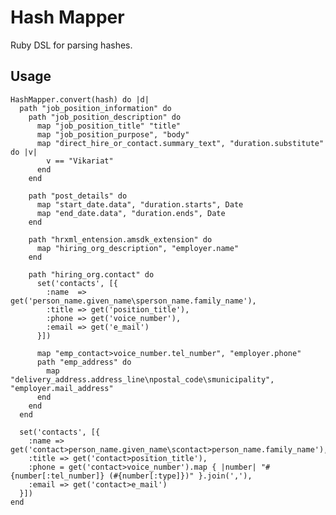 Hash Mapper
===========

Ruby DSL for parsing hashes.

Usage
-----

    HashMapper.convert(hash) do |d|
      path "job_position_information" do
        path "job_position_description" do
          map "job_position_title" "title"
          map "job_position_purpose", "body"
          map "direct_hire_or_contact.summary_text", "duration.substitute" do |v|
            v == "Vikariat"
          end
        end

        path "post_details" do
          map "start_date.data", "duration.starts", Date
          map "end_date.data", "duration.ends", Date
        end

        path "hrxml_entension.amsdk_extension" do
          map "hiring_org_description", "employer.name"
        end

        path "hiring_org.contact" do
          set('contacts', [{
            :name  => get('person_name.given_name\sperson_name.family_name'),
            :title => get('position_title'),
            :phone => get('voice_number'),
            :email => get('e_mail')
          }])

          map "emp_contact>voice_number.tel_number", "employer.phone"
          path "emp_address" do
            map "delivery_address.address_line\npostal_code\smunicipality", "employer.mail_address"
          end
        end
      end

      set('contacts', [{
        :name => get('contact>person_name.given_name\scontact>person_name.family_name'),
        :title => get('contact>position_title'),
        :phone = get('contact>voice_number').map { |number| "#{number[:tel_number]} (#{number[:type]})" }.join(','),
        :email => get('contact>e_mail')
      }])
    end